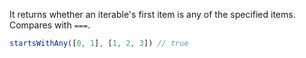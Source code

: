 It returns whether an iterable's first item is any of the specified items. Compares with `===`.

```js
startsWithAny([0, 1], [1, 2, 3]) // true
```
